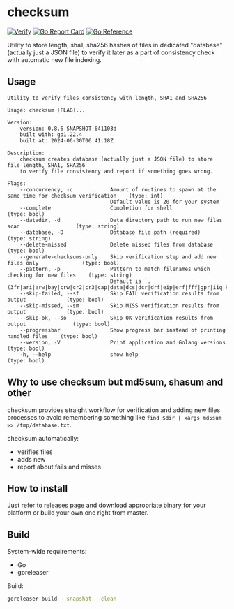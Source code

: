 # checksum

[![Verify](https://github.com/teran/checksum/actions/workflows/verify.yml/badge.svg?branch=master)](https://github.com/teran/checksum/actions/workflows/verify.yml)
[![Go Report Card](https://goreportcard.com/badge/github.com/teran/checksum)](https://goreportcard.com/report/github.com/teran/checksum)
[![Go Reference](https://pkg.go.dev/badge/github.com/teran/checksum.svg)](https://pkg.go.dev/github.com/teran/checksum)

Utility to store length, sha1, sha256 hashes of files in dedicated "database"
(actually just a JSON file) to verify it later as a part of consistency check
with automatic new file indexing.

## Usage

<!-- markdownlint-disable MD013 -->
```man
Utility to verify files consistency with length, SHA1 and SHA256

Usage: checksum [FLAG]...

Version:
    version: 0.8.6-SNAPSHOT-641103d
    built with: go1.22.4
    built at: 2024-06-30T06:41:18Z

Description:
    checksum creates database (actually just a JSON file) to store file length, SHA1, SHA256
    to verify file consistency and report if something goes wrong.

Flags:
    --concurrency, -c            Amount of routines to spawn at the same time for checksum verification    (type: int)
                                 Default value is 20 for your system
    --complete                   Completion for shell                                       (type: bool)
    --datadir, -d                Data directory path to run new files scan                  (type: string)
    --database, -D               Database file path (required)                              (type: string)
    --delete-missed              Delete missed files from database                          (type: bool)
    --generate-checksums-only    Skip verification step and add new files only              (type: bool)
    --pattern, -p                Pattern to match filenames which checking for new files    (type: string)
                                 Default is `.(3fr|ari|arw|bay|crw|cr2|cr3|cap|data|dcs|dcr|drf|eip|erf|fff|gpr|iiq|k25|kdc|mdc|mef|mos|mrw|nef|nrw|obm|orf|pef|ptx|pxn|r3d|raf|raw|rwl|rw2|rwz|sr2|srf|srw|x3f)$`
    --skip-failed, --sf          Skip FAIL verification results from output             (type: bool)
    --skip-missed, --sm          Skip MISS verification results from output             (type: bool)
    --skip-ok, --so              Skip OK verification results from output               (type: bool)
    --progressbar                Show progress bar instead of printing handled files    (type: bool)
    --version, -V                Print application and Golang versions                  (type: bool)
    -h, --help                   show help                                              (type: bool)
```
<!-- markdownlint-enable MD013 -->

## Why to use checksum but md5sum, shasum and other

checksum provides straight workflow for verification and adding new files processes
to avoid remembering something like `find $dir | xargs md5sum >> /tmp/database.txt`.

checksum automatically:

* verifies files
* adds new
* report about fails and misses

## How to install

Just refer to [releases page](https://github.com/teran/checksum/releases) and
download appropriate binary for your platform or build your own one right from
master.

## Build

System-wide requirements:

* Go
* goreleaser

Build:

```bash
goreleaser build --snapshot --clean
```
